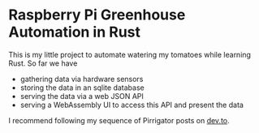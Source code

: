 # Raspberry Pi Greenhouse Automation in Rust

This is my little project to automate watering my tomatoes while learning Rust. So far we have
* gathering data via hardware sensors
* storing the data in an sqlite database
* serving the data via a web JSON API
* serving a WebAssembly UI to access this API and present the data

I recommend following my sequence of Pirrigator posts on [dev.to](https://dev.to/neilgall).